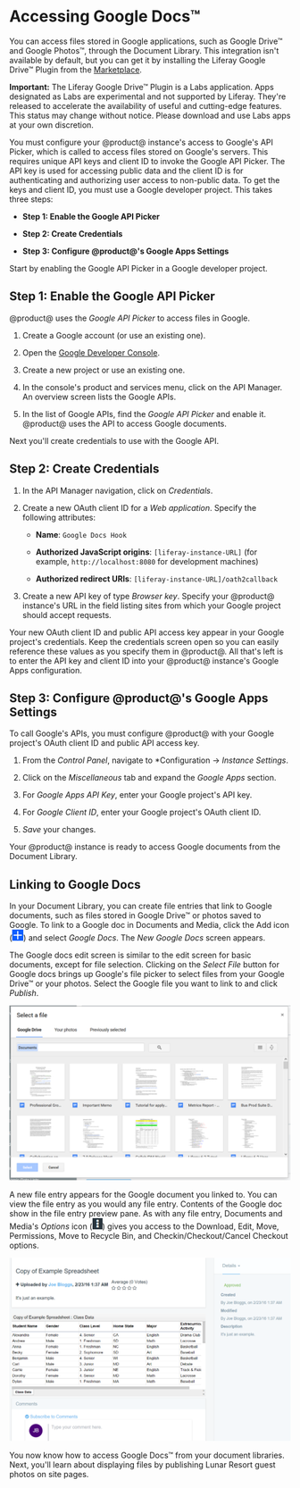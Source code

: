 # Accessing Google Docs&trade; [](id=accessing-google-docs)

You can access files stored in Google applications, such as Google Drive&trade; 
and Google Photos&trade;, through the Document Library. This integration isn't 
available by default, but you can get it by installing the Liferay Google 
Drive&trade; Plugin from the [Marketplace](https://web.liferay.com/marketplace). 

**Important:** The Liferay Google Drive&trade; Plugin is a Labs application.
Apps designated as Labs are experimental and not supported by Liferay. They're
released to accelerate the availability of useful and cutting-edge features. 
This status may change without notice. Please download and use Labs apps at your 
own discretion. 

You must configure your @product@ instance's access to Google's API Picker,
which is called to access files stored on Google's servers. This requires
unique API keys and client ID to invoke the Google API Picker. The API key is
used for accessing public data and the client ID is for authenticating and
authorizing user access to non-public data. To get the keys and client ID, you
must use a Google developer project. This takes three steps: 

- **Step 1: Enable the Google API Picker**

- **Step 2: Create Credentials**

- **Step 3: Configure @product@'s Google Apps Settings**

Start by enabling the Google API Picker in a Google developer project. 

## Step 1: Enable the Google API Picker [](id=step-1-enable-the-google-api-picker)

@product@ uses the *Google API Picker* to access files in Google. 

1.  Create a Google account (or use an existing one). 

2.  Open the 
    [Google Developer Console](https://console.developers.google.com).

3.  Create a new project or use an existing one. 

4.  In the console's product and services menu, click on the API Manager. An
    overview screen lists the Google APIs. 

5.  In the list of Google APIs, find the *Google API Picker* and enable it.
    @product@ uses the API to access Google documents. 

Next you'll create credentials to use with the Google API. 

## Step 2: Create Credentials [](id=step-2-create-credentials)

1.  In the API Manager navigation, click on *Credentials*. 

2.  Create a new OAuth client ID for a *Web application*. Specify the following
    attributes:
 
    - **Name**: `Google Docs Hook`
 
    - **Authorized JavaScript origins**: `[liferay-instance-URL]` (for
    example, `http://localhost:8080` for development machines)
 
    - **Authorized redirect URIs**: `[liferay-instance-URL]/oath2callback`

3.  Create a new API key of type *Browser key*. Specify your @product@ 
    instance's URL in the field listing sites from which your Google project 
    should accept requests.

Your new OAuth client ID and public API access key appear in your Google
project's credentials. Keep the credentials screen open so you can easily
reference these values as you specify them in @product@. All that's left is to
enter the API key and client ID into your @product@ instance's Google Apps
configuration. 

## Step 3: Configure @product@'s Google Apps Settings [](id=step-3-configure-liferays-google-apps-settings)

To call Google's APIs, you must configure @product@ with your Google project's
OAuth client ID and public API access key.

1.  From the *Control Panel*, navigate to *Configuration &rarr; *Instance
    Settings*.

2.  Click on the *Miscellaneous* tab and expand the *Google Apps* section.

3.  For *Google Apps API Key*, enter your Google project's API key.

4.  For *Google Client ID*, enter your Google project's OAuth client ID. 

5.  *Save* your changes. 

Your @product@ instance is ready to access Google documents from the Document
Library. 

## Linking to Google Docs [](id=linking-to-google-docs)

In your Document Library, you can create file entries that link to Google
documents, such as files stored in Google Drive&trade; or photos saved to
Google. To link to a Google doc in Documents and Media, click the Add icon
(![Add](../../../../images/icon-add.png)) and select *Google Docs*. The 
*New Google Docs* screen appears. 

The Google docs edit screen is similar to the edit screen for basic documents,
except for file selection. Clicking on the *Select File* button for Google docs
brings up Google's file picker to select files from your Google Drive&trade; or 
your photos. Select the Google file you want to link to and click *Publish*. 

![Figure 1: You can select files from Google Drive or your photos.](../../../../images/dm-google-select-a-file.png)

A new file entry appears for the Google document you linked to. You can view the
file entry as you would any file entry. Contents of the Google doc show in the
file entry preview pane. As with any file entry, Documents and Media's *Options*
icon (![Options](../../../../images/icon-options.png)) gives you access to the
Download, Edit, Move, Permissions, Move to Recycle Bin, and
Checkin/Checkout/Cancel Checkout options. 

![Figure 2: The Google doc file entry view displays the file's information and provides a preview of it.](../../../../images/dm-google-doc-file-entry.png)

You now know how to access Google Docs&trade; from your document libraries. Next,
you'll learn about displaying files by publishing Lunar Resort guest photos on
site pages. 
